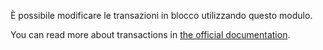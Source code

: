 È possibile modificare le transazioni in blocco utilizzando questo modulo.

You can read more about transactions in [the official documentation](https://docs.firefly-iii.org/concepts/transactions).
